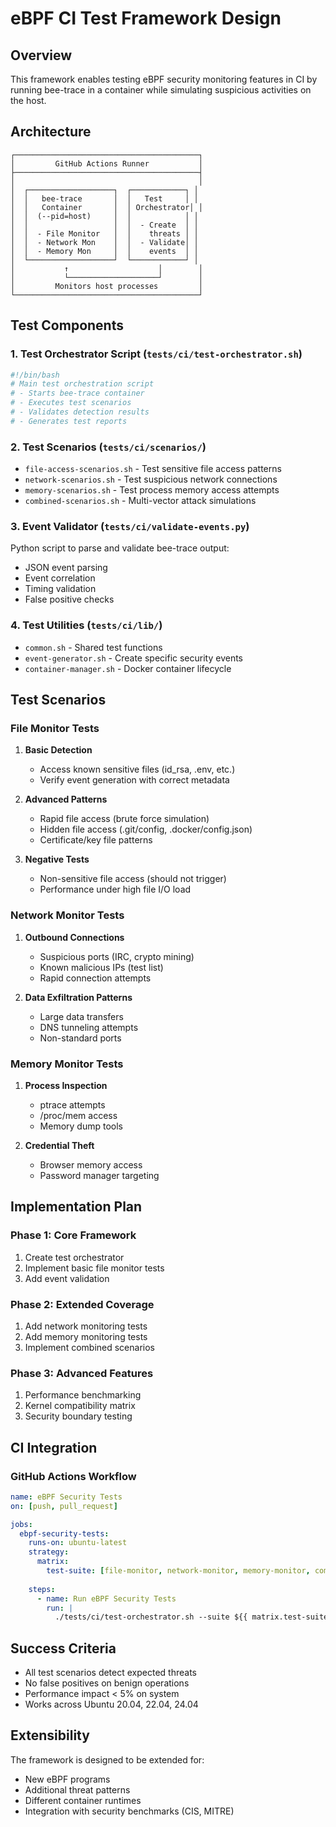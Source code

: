 # eBPF CI Test Framework Design

## Overview
This framework enables testing eBPF security monitoring features in CI by running bee-trace in a container while simulating suspicious activities on the host.

## Architecture

```
┌─────────────────────────────────────────┐
│         GitHub Actions Runner           │
├─────────────────────────────────────────┤
│                                         │
│  ┌───────────────────┐  ┌────────────┐ │
│  │   bee-trace       │  │   Test     │ │
│  │   Container       │  │ Orchestrator│ │
│  │  (--pid=host)     │  │            │ │
│  │                   │  │  - Create  │ │
│  │  - File Monitor   │  │    threats │ │
│  │  - Network Mon    │  │  - Validate│ │
│  │  - Memory Mon     │  │    events  │ │
│  └───────────────────┘  └────────────┘ │
│           ↑                    │        │
│           └────────────────────┘        │
│         Monitors host processes         │
└─────────────────────────────────────────┘
```

## Test Components

### 1. Test Orchestrator Script (`tests/ci/test-orchestrator.sh`)
```bash
#!/bin/bash
# Main test orchestration script
# - Starts bee-trace container
# - Executes test scenarios
# - Validates detection results
# - Generates test reports
```

### 2. Test Scenarios (`tests/ci/scenarios/`)
- `file-access-scenarios.sh` - Test sensitive file access patterns
- `network-scenarios.sh` - Test suspicious network connections
- `memory-scenarios.sh` - Test process memory access attempts
- `combined-scenarios.sh` - Multi-vector attack simulations

### 3. Event Validator (`tests/ci/validate-events.py`)
Python script to parse and validate bee-trace output:
- JSON event parsing
- Event correlation
- Timing validation
- False positive checks

### 4. Test Utilities (`tests/ci/lib/`)
- `common.sh` - Shared test functions
- `event-generator.sh` - Create specific security events
- `container-manager.sh` - Docker container lifecycle

## Test Scenarios

### File Monitor Tests
1. **Basic Detection**
   - Access known sensitive files (id_rsa, .env, etc.)
   - Verify event generation with correct metadata

2. **Advanced Patterns**
   - Rapid file access (brute force simulation)
   - Hidden file access (.git/config, .docker/config.json)
   - Certificate/key file patterns

3. **Negative Tests**
   - Non-sensitive file access (should not trigger)
   - Performance under high file I/O load

### Network Monitor Tests
1. **Outbound Connections**
   - Suspicious ports (IRC, crypto mining)
   - Known malicious IPs (test list)
   - Rapid connection attempts

2. **Data Exfiltration Patterns**
   - Large data transfers
   - DNS tunneling attempts
   - Non-standard ports

### Memory Monitor Tests
1. **Process Inspection**
   - ptrace attempts
   - /proc/mem access
   - Memory dump tools

2. **Credential Theft**
   - Browser memory access
   - Password manager targeting

## Implementation Plan

### Phase 1: Core Framework
1. Create test orchestrator
2. Implement basic file monitor tests
3. Add event validation

### Phase 2: Extended Coverage
1. Add network monitoring tests
2. Add memory monitoring tests
3. Implement combined scenarios

### Phase 3: Advanced Features
1. Performance benchmarking
2. Kernel compatibility matrix
3. Security boundary testing

## CI Integration

### GitHub Actions Workflow
```yaml
name: eBPF Security Tests
on: [push, pull_request]

jobs:
  ebpf-security-tests:
    runs-on: ubuntu-latest
    strategy:
      matrix:
        test-suite: [file-monitor, network-monitor, memory-monitor, combined]
    
    steps:
      - name: Run eBPF Security Tests
        run: |
          ./tests/ci/test-orchestrator.sh --suite ${{ matrix.test-suite }}
```

## Success Criteria
- All test scenarios detect expected threats
- No false positives on benign operations
- Performance impact < 5% on system
- Works across Ubuntu 20.04, 22.04, 24.04

## Extensibility
The framework is designed to be extended for:
- New eBPF programs
- Additional threat patterns
- Different container runtimes
- Integration with security benchmarks (CIS, MITRE)